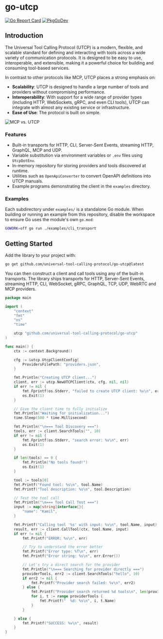 # go-utcp
[![Go Report Card](https://goreportcard.com/badge/github.com/universal-tool-calling-protocol/go-utcp)](https://goreportcard.com/report/github.com/universal-tool-calling-protocol/go-utcp)
[![PkgGoDev](https://pkg.go.dev/badge/github.com/universal-tool-calling-protocol/go-utcp)](https://pkg.go.dev/github.com/universal-tool-calling-protocol/go-utcp)

## Introduction

The Universal Tool Calling Protocol (UTCP) is a modern, flexible, and scalable standard for defining and interacting with tools across a wide variety of communication protocols. It is designed to be easy to use, interoperable, and extensible, making it a powerful choice for building and consuming tool-based services.

In contrast to other protocols like MCP, UTCP places a strong emphasis on:

*   **Scalability**: UTCP is designed to handle a large number of tools and providers without compromising performance.
*   **Interoperability**: With support for a wide range of provider types (including HTTP, WebSockets, gRPC, and even CLI tools), UTCP can integrate with almost any existing service or infrastructure.
*   **Ease of Use**: The protocol is built on simple.


![MCP vs. UTCP](https://github.com/user-attachments/assets/3cadfc19-8eea-4467-b606-66e580b89444)



### Features

* Built-in transports for HTTP, CLI, Server-Sent Events, streaming HTTP,
  GraphQL, MCP and UDP.
* Variable substitution via environment variables or `.env` files using
  `UtcpDotEnv`.
* In-memory repository for storing providers and tools discovered at
  runtime.
* Utilities such as `OpenApiConverter` to convert OpenAPI definitions
  into UTCP manuals.
* Example programs demonstrating the client in the `examples` directory.

### Examples

Each subdirectory under `examples/` is a standalone Go module. When
building or running an example from this repository, disable the
workspace to ensure Go uses the module's own `go.mod`:

```sh
GOWORK=off go run ./examples/cli_transport
```

## Getting Started

Add the library to your project with:

```sh
go get github.com/universal-tool-calling-protocol/go-utcp@latest
```

You can then construct a client and call tools using any of the built-in
transports. The library ships transports for HTTP, Server-Sent Events,
streaming HTTP, CLI, WebSocket, gRPC, GraphQL, TCP, UDP, WebRTC and MCP providers.

```go
package main

import (
	"context"
	"fmt"
	"os"
	"time"

	utcp "github.com/universal-tool-calling-protocol/go-utcp"
)

func main() {
	ctx := context.Background()

	cfg := &utcp.UtcpClientConfig{
		ProvidersFilePath: "providers.json",
	}

	fmt.Println("Creating UTCP client...")
	client, err := utcp.NewUTCPClient(ctx, cfg, nil, nil)
	if err != nil {
		fmt.Fprintf(os.Stderr, "failed to create UTCP client: %v\n", err)
		os.Exit(1)
	}

	// Give the client time to fully initialize
	fmt.Println("Waiting for initialization...")
	time.Sleep(500 * time.Millisecond)

	fmt.Println("\n=== Tool Discovery ===")
	tools, err := client.SearchTools("", 10)
	if err != nil {
		fmt.Fprintf(os.Stderr, "search error: %v\n", err)
		os.Exit(1)
	}

	if len(tools) == 0 {
		fmt.Println("No tools found!")
		os.Exit(1)
	}

	tool := tools[0]
	fmt.Printf("Found tool: %s\n", tool.Name)
	fmt.Printf("Tool description: %s\n", tool.Description)

	// Test the tool call
	fmt.Println("\n=== Tool Call Test ===")
	input := map[string]interface{}{
		"name": "Kamil",
	}

	fmt.Printf("Calling tool '%s' with input: %v\n", tool.Name, input)
	result, err := client.CallTool(ctx, tool.Name, input)
	if err != nil {
		fmt.Printf("ERROR: %v\n", err)

		// Try to understand the error better
		fmt.Printf("Error type: %T\n", err)
		fmt.Printf("Error string: %s\n", err.Error())

		// Let's try a direct search for the provider
		fmt.Println("\n=== Searching for provider directly ===")
		providerTools, err2 := client.SearchTools("hello", 10)
		if err2 != nil {
			fmt.Printf("Provider search failed: %v\n", err2)
		} else {
			fmt.Printf("Provider search returned %d tools\n", len(providerTools))
			for i, t := range providerTools {
				fmt.Printf("  %d: %s\n", i, t.Name)
			}
		}

	} else {
		fmt.Printf("SUCCESS: %v\n", result)
	}
}
```
